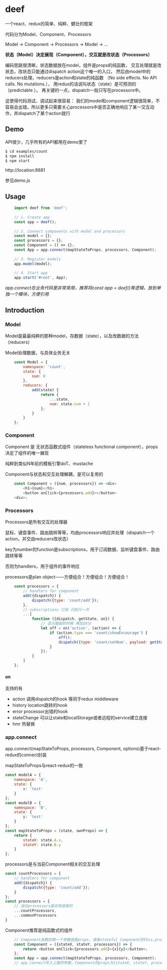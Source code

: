 # deef
一个react、redux的简单、纯粹、健壮的框架

代码分为Model、Component、Processors

Model -> Component -> Processors -> Model -> ...

**状态（Model）决定展现（Component），交互就是改状态（Processors）**

编码思路很清晰，状态数据放在model，组件是props的纯函数，
交互处理就是改状态，改状态只能通过dispatch action这个唯一的入口，
然后由model中的reducers处理，reducers是action和state的纯函数
（No side effects. No API calls. No mutations.），
用redux的话说叫状态（state）是可预测的（predictable ）。
再关键的一点，dispatch一般只写在processors中。

这使得代码测试、调试起来很容易：
我们的model和component逻辑很简单，不容易会出错，所以更多只需要关心processors中是否正确地响应了某一交互动作，并dispatch了某个action就行

## Demo

API很少，几乎所有的API都用在demo里了

```bash
$ cd examples/count
$ npm install
$ npm start
```
http://location:8881

参见demo.js

## Usage
```js
    import deef from 'deef';
    
    // 1. Create app
    const app = deef();
    
    // 2. Connect components with model and processors
    const model = {};
    const processors = {};
    const Component = () => {};
    const App = app.connect(mapStateToProps, processors, Component);
    
    // 3. Register models
    app.model(model);
    
    // 4. Start app
    app.start('#root', App);
```
*app.connect在业务代码里非常常用，推荐将const app = deef()等逻辑，放到单独一个模块，方便引用*

## Introduction

### Model
Model是最最纯粹的那种model，存数据（state），以及改数据的方法（reducers）

Model处理数据，与具体业务无关

```js
    const Model = {
        namespace: 'count',
        state: {
            num: 0
        },
        reducers: {
            add(state) {
                return {
                    ...state,
                    num: state.num + 1
                };
            }
        }
    };
```

### Component
Component 是 无状态函数式组件（stateless functional component），props决定了组件的唯一展现

纯粹到类似N年前的模板引擎doT、mustache

Component与状态和交互处理解耦，是可以复用的

```js
    const Component = ({num, processors}) => <div>
        <h1>{num}</h1>
        <button onClick={processors.add}></button>
    <div>;
```

### Processors
Processors是所有交互的处理器

鼠标、键盘事件、路由跳转等等，均由processors响应并处理（dispatch一个action，并交由reducers改状态）

key为number的function是subscriptions，用于订阅数据、监听键盘事件、路由跳转等等

否则为handlers，用于组件的事件响应

processors是plan object——方便组合！方便组合！方便组合！

```js
    const processors = {
        // handlers for component
        add({dispatch}) {
            dispatch({type: 'count/add'});
        },
        // subscriptions 订阅 只执行一次
        ...[
            function ({dispatch, getState, on}) {
                // 显示鼓励的时候 再加10分
                let off = on('action', (action) => {
                    if (action.type === 'count/showEncourage') {
                        off();
                        dispatch({type: 'count/setNum', payload: getState().count.num + 10});
                    }
                });
            }
        ]
    };
```

#### on
支持的有

- action 调用dispatch的hook  等同于redux middleware
- history location跳转的hook
- error processor出错的hook
- stateChange 可以让state和localStorage或者远程的service建立连接
- hmr 热替换

### app.connect
app.connect(mapStateToProps, processors, Component, options)基于react-redux的connect封装

mapStateToProps与react-redux的一致
```js
const modelA = {
    namespace: 'A',
    state: {
        x: 'test'
    }
};
const modelB = {
    namespace: 'B',
    state: {
        y: 'test'
    }
};
const mapStateToProps = (state, ownProps) => {
    return {
        stateX: state.A.x,
        stateY: state.B.y
    }
}; 
```
processors是与当前Component相关的交互处理
```js
const countProcessors = {
    // handlers for component
    add({dispatch}) {
        dispatch({type: 'count/add'});
    }
};
const processors = {
    // 组合processors是非常容易的
    ...countProcessors,
    ...commonProcessors
}
```
Component推荐是纯函数式的组件
```js
    // Component函数的第一个参数就是props，或者stateful Component的this.props
    const Component = ({stateX, stateY, processors}) => {
        return <button onClick={processors.add}>{x}{y}</button>;
    };
    const App = app.connect(mapStateToProps, processors, Component);
    // app.connect传入上面的参数，Component的props为{stateX, stateY, processors}
```
